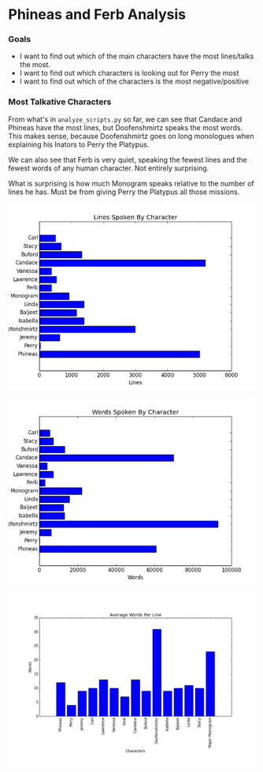 # Phineas and Ferb Analysis

### Goals

* I want to find out which of the main characters have the most lines/talks the most.
* I want to find out which characters is looking out for Perry the most
* I want to find out which of the characters is the most negative/positive

### Most Talkative Characters

From what's in `analyze_scripts.py` so far, we can see that Candace and Phineas have the most lines, but Doofenshmirtz speaks the most words. This makes sense, because Doofenshmirtz goes on long monologues when explaining his Inators to Perry the Platypus.

We can also see that Ferb is very quiet, speaking the fewest lines and the fewest words of any human character. Not entirely surprising.

What is surprising is how much Monogram speaks relative to the number of lines he has. Must be from giving Perry the Platypus all those missions.


![](images/figure_1.png)

![](images/figure_2.png)

![](images/figure_3.png)
